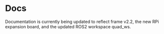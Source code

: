 # Docs

Documentation is currently being updated to reflect frame v2.2, the new RPi expansion board, and the updated ROS2 workspace quad_ws.
